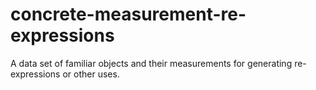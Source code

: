 # concrete-measurement-re-expressions
A data set of familiar objects and their measurements for generating re-expressions or other uses.
